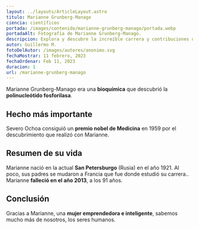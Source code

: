 ```yaml
---
layout: ../layouts/ArticleLayout.astro
titulo: Marianne Grunberg-Manago
ciencia: científicos
portada: /images/contenido/marianne-grunberg-manago/portada.webp
portadaAlt: Fotografía de Marianne Grunberg-Manago.
descripcion: Explora y descubre la increíble carrera y contribuciones de Marianne Grunberg-Manago.
autor: Guillermo M.
fotoDelAutor: /images/autores/anonimo.svg
fechaMostrar: 11 febrero, 2023
fechaOrdenar: Feb 11, 2023
duracion: 1
url: /marianne-grunberg-manago
---
```

Marianne Grunberg-Manago era una **bioquímica** que descubrió la **polinucleótido fosforilasa**.

## Hecho más importante

Severo Ochoa consiguió un **premio nobel de Medicina** en 1959 por el descubrimiento que realizó con Marianne.

## Resumen de su vida

Marianne nació en la actual **San Petersburgo** (Rusia) en el año 1921. Al poco, sus padres se mudaron a Francia que fue donde estudió su carrera.. Marianne **falleció en el año 2013**, a los 91 años.

## Conclusión

Gracias a Marianne, una **mujer emprendedora e inteligente**, sabemos mucho más de nosotros, los seres humanos.
